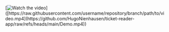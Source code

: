 [![Watch the video]([https://raw.githubusercontent.com/username/repository/branch/path/to/thumbnail.jpg](https://github.com/HugoNienhausen/ticket-reader-app/blob/main/Screenshot%202025-02-09%20at%2020.56.31.png))]([https://raw.githubusercontent.com/username/repository/branch/path/to/video.mp4](https://github.com/HugoNienhausen/ticket-reader-app/raw/refs/heads/main/Demo.mp4))
